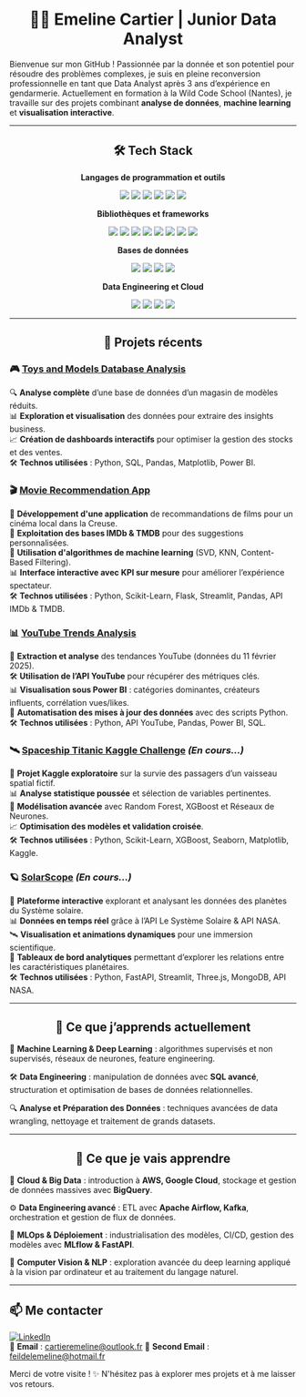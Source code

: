<h1 align="center">👩‍💻 Emeline Cartier | Junior Data Analyst</h1>

Bienvenue sur mon GitHub ! Passionnée par la donnée et son potentiel pour résoudre des problèmes complexes, je suis en pleine reconversion professionnelle en tant que Data Analyst après 3 ans d’expérience en gendarmerie. Actuellement en formation à la Wild Code School (Nantes), je travaille sur des projets combinant **analyse de données**, **machine learning** et **visualisation interactive**.

---

<h2 align="center">🛠️ Tech Stack</h2>

<p align="center">
  <strong>Langages de programmation et outils</strong>
</p>

<p align="center">
  <img src="https://img.shields.io/badge/Python-3776AB?style=for-the-badge&logo=python&logoColor=white" />
  <img src="https://img.shields.io/badge/SQL-003B57?style=for-the-badge&logo=postgresql&logoColor=white" />
  <img src="https://img.shields.io/badge/PowerBI-F2C811?style=for-the-badge&logo=powerbi&logoColor=black" />
  <img src="https://img.shields.io/badge/Tableau-E97627?style=for-the-badge&logo=tableau&logoColor=white" />
  <img src="https://img.shields.io/badge/Git-F05032?style=for-the-badge&logo=git&logoColor=white" />
  <img src="https://img.shields.io/badge/Docker-2496ED?style=for-the-badge&logo=docker&logoColor=white" />
</p>

<p align="center">
  <strong>Bibliothèques et frameworks</strong>
</p>

<p align="center">
  <img src="https://img.shields.io/badge/Pandas-150458?style=for-the-badge&logo=pandas&logoColor=white" />
  <img src="https://img.shields.io/badge/NumPy-013243?style=for-the-badge&logo=numpy&logoColor=white" />
  <img src="https://img.shields.io/badge/Matplotlib-6E7582?style=for-the-badge" />
  <img src="https://img.shields.io/badge/Seaborn-2E5D9F?style=for-the-badge" />
  <img src="https://img.shields.io/badge/Scikit--Learn-F7931E?style=for-the-badge&logo=scikitlearn&logoColor=white" />
  <img src="https://img.shields.io/badge/TensorFlow-FF6F00?style=for-the-badge&logo=tensorflow&logoColor=white" />
  <img src="https://img.shields.io/badge/PyTorch-EE4C2C?style=for-the-badge&logo=pytorch&logoColor=white" />
  <img src="https://img.shields.io/badge/Streamlit-FF4B4B?style=for-the-badge&logo=streamlit&logoColor=white" />
</p>

<p align="center">
  <strong>Bases de données</strong>
</p>

<p align="center">
  <img src="https://img.shields.io/badge/PostgreSQL-4169E1?style=for-the-badge&logo=postgresql&logoColor=white" />
  <img src="https://img.shields.io/badge/MySQL-4479A1?style=for-the-badge&logo=mysql&logoColor=white" />
  <img src="https://img.shields.io/badge/MongoDB-47A248?style=for-the-badge&logo=mongodb&logoColor=white" />
  <img src="https://img.shields.io/badge/BigQuery-4285F4?style=for-the-badge&logo=googlecloud&logoColor=white" />
</p>

<p align="center">
  <strong>Data Engineering et Cloud</strong>
</p>

<p align="center">
  <img src="https://img.shields.io/badge/Apache_Airflow-017CEE?style=for-the-badge&logo=apacheairflow&logoColor=white" />
  <img src="https://img.shields.io/badge/Kafka-231F20?style=for-the-badge&logo=apachekafka&logoColor=white" />
  <img src="https://img.shields.io/badge/AWS-232F3E?style=for-the-badge&logo=amazonaws&logoColor=white" />
  <img src="https://img.shields.io/badge/Google_Cloud-4285F4?style=for-the-badge&logo=googlecloud&logoColor=white" />
</p>


---

<h2 align="center">🚀 Projets récents</h2>

### 🎮 [Toys and Models Database Analysis](https://github.com/AtomCrtr/toys-and-models-analysis)  
🔍 **Analyse complète** d’une base de données d’un magasin de modèles réduits.  
📊 **Exploration et visualisation** des données pour extraire des insights business.  
📈 **Création de dashboards interactifs** pour optimiser la gestion des stocks et des ventes.  
🛠️ **Technos utilisées** : Python, SQL, Pandas, Matplotlib, Power BI.  

### 🎬 [Movie Recommendation App](https://github.com/AtomCrtr/movie-recommendation-app)  
🎥 **Développement d'une application** de recommandations de films pour un cinéma local dans la Creuse.  
🧠 **Exploitation des bases IMDb & TMDB** pour des suggestions personnalisées.  
🤖 **Utilisation d'algorithmes de machine learning** (SVD, KNN, Content-Based Filtering).  
📊 **Interface interactive avec KPI sur mesure** pour améliorer l’expérience spectateur.  
🛠️ **Technos utilisées** : Python, Scikit-Learn, Flask, Streamlit, Pandas, API IMDb & TMDB.  

### 📊 [YouTube Trends Analysis](https://github.com/AtomCrtr/youtube-trends-analysis)  
📡 **Extraction et analyse** des tendances YouTube (données du 11 février 2025).  
🛠️ **Utilisation de l’API YouTube** pour récupérer des métriques clés.  
📊 **Visualisation sous Power BI** : catégories dominantes, créateurs influents, corrélation vues/likes.  
🚀 **Automatisation des mises à jour des données** avec des scripts Python.  
🛠️ **Technos utilisées** : Python, API YouTube, Pandas, Power BI, SQL.  

### 🛰️ [Spaceship Titanic Kaggle Challenge](https://github.com/votre-repo-spaceship-titanic) *(En cours...)*  
🌌 **Projet Kaggle exploratoire** sur la survie des passagers d’un vaisseau spatial fictif.  
📊 **Analyse statistique poussée** et sélection de variables pertinentes.  
🤖 **Modélisation avancée** avec Random Forest, XGBoost et Réseaux de Neurones.  
📈 **Optimisation des modèles et validation croisée**.  
🛠️ **Technos utilisées** : Python, Scikit-Learn, XGBoost, Seaborn, Matplotlib, Kaggle.  

### 🪐 [SolarScope](https://github.com/votre-repo-solarscope) *(En cours...)*  
🔭 **Plateforme interactive** explorant et analysant les données des planètes du Système solaire.  
📊 **Données en temps réel** grâce à l’API Le Système Solaire & API NASA.  
🛰️ **Visualisation et animations dynamiques** pour une immersion scientifique.  
📡 **Tableaux de bord analytiques** permettant d’explorer les relations entre les caractéristiques planétaires.  
🛠️ **Technos utilisées** : Python, FastAPI, Streamlit, Three.js, MongoDB, API NASA.  

---

<h2 align="center">🌱 Ce que j’apprends actuellement</h2>

🤖 **Machine Learning & Deep Learning** : algorithmes supervisés et non supervisés, réseaux de neurones, feature engineering.  

🛠️ **Data Engineering** : manipulation de données avec **SQL avancé**, structuration et optimisation de bases de données relationnelles.  

🔍 **Analyse et Préparation des Données** : techniques avancées de data wrangling, nettoyage et traitement de grands datasets.  

---

<h2 align="center">🎯 Ce que je vais apprendre</h2>

🚀 **Cloud & Big Data** : introduction à **AWS, Google Cloud**, stockage et gestion de données massives avec **BigQuery**.  

⚙️ **Data Engineering avancé** : ETL avec **Apache Airflow, Kafka**, orchestration et gestion de flux de données.  

📡 **MLOps & Déploiement** : industrialisation des modèles, CI/CD, gestion des modèles avec **MLflow & FastAPI**.  

🔬 **Computer Vision & NLP** : exploration avancée du deep learning appliqué à la vision par ordinateur et au traitement du langage naturel.  

---

## 📫 Me contacter  
[![LinkedIn](https://img.shields.io/badge/LinkedIn-Emeline--Cartier-0077B5?style=for-the-badge&logo=linkedin&logoColor=white)](www.linkedin.com/in/emeline-cartier)  
📧 **Email** : cartieremeline@outlook.fr
📧 **Second Email** : feildelemeline@hotmail.fr

Merci de votre visite ! ✨ N'hésitez pas à explorer mes projets et à me laisser vos retours.  
